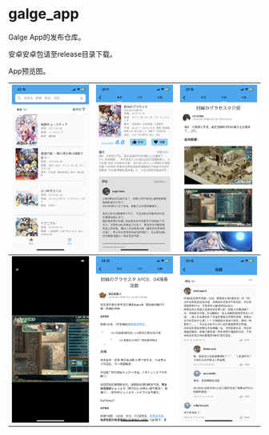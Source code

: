 # galge_app

Galge App的发布仓库。

安卓安卓包请至release目录下载。

App预览图。


| ![](./sample/1.jpg)    |  ![](./sample/2.jpg)    | ![](./sample/3.jpg)   |
| :--------------------------------: | :---------------------------------: | :-------------------------------: |
| ![](./sample/4.jpg)    |  ![](./sample/5.jpg)    | ![](./sample/6.jpg)   |
